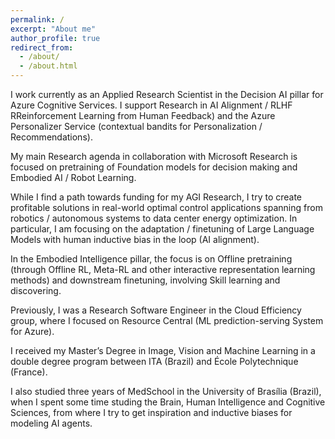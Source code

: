 ```yaml
---
permalink: /
excerpt: "About me"
author_profile: true
redirect_from: 
  - /about/
  - /about.html
---
```


I work currently as an Applied Research Scientist in the Decision AI pillar for Azure Cognitive Services. I support Research in AI Alignment / RLHF RReinforcement Learning from Human Feedback) and the Azure Personalizer Service (contextual bandits for Personalization / Recommendations). 

My main Research agenda in collaboration with Microsoft Research is focused on pretraining of Foundation models for decision making and Embodied AI / Robot Learning.

While I find a path towards funding for my AGI Research, I try to create profitable solutions in real-world optimal control applications spanning from robotics / autonomous systems to data center energy optimization. In particular, I am focusing on the adaptation / finetuning of Large Language Models with human inductive bias in the loop (AI alignment).

In the Embodied Intelligence pillar, the focus is on Offline pretraining (through Offline RL, Meta-RL and other interactive representation learning methods) and downstream finetuning, involving Skill learning and discovering.

Previously, I was a Research Software Engineer in the Cloud Efficiency group, where I focused on Resource Central (ML prediction-serving System for Azure).

I received my Master’s Degree in Image, Vision and Machine Learning in a double degree program between ITA (Brazil) and École Polytechnique (France).

I also studied three years of MedSchool in the University of Brasília (Brazil), when I spent some time studing the Brain, Human Intelligence and Cognitive Sciences, from where I try to get inspiration and inductive biases for modeling AI agents. 
